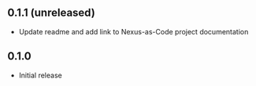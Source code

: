 ## 0.1.1 (unreleased)

- Update readme and add link to Nexus-as-Code project documentation

## 0.1.0

- Initial release
